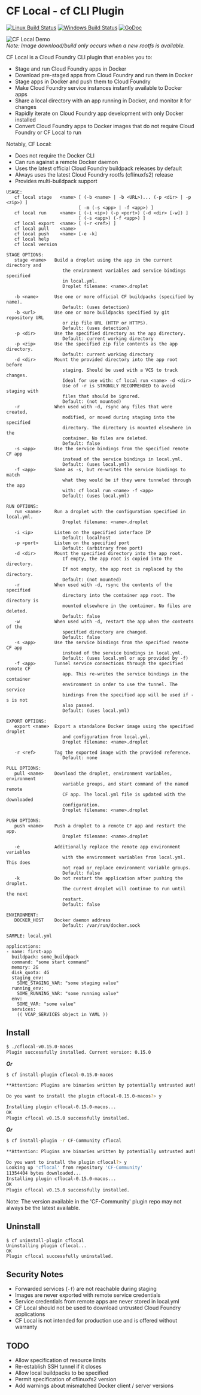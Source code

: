 # CF Local - cf CLI Plugin

[![Linux Build Status](https://travis-ci.org/sclevine/cflocal.svg?branch=master)](https://travis-ci.org/sclevine/cflocal)
[![Windows Build Status](https://ci.appveyor.com/api/projects/status/tbaf399k1d60q78j/branch/master?svg=true)](https://ci.appveyor.com/project/sclevine/cflocal/branch/master)
[![GoDoc](https://godoc.org/github.com/sclevine/cflocal?status.svg)](https://godoc.org/github.com/sclevine/cflocal)

![CF Local Demo](https://raw.githubusercontent.com/sclevine/cflocal/master/assets/cflocal-demo.gif) \
*Note: Image download/build only occurs when a new rootfs is available.*

CF Local is a Cloud Foundry CLI plugin that enables you to:

* Stage and run Cloud Foundry apps in Docker
* Download pre-staged apps from Cloud Foundry and run them in Docker
* Stage apps in Docker and push them to Cloud Foundry
* Make Cloud Foundry service instances instantly available to Docker apps
* Share a local directory with an app running in Docker, and monitor it for changes
* Rapidly iterate on Cloud Foundry app development with only Docker installed
* Convert Cloud Foundry apps to Docker images that do not require Cloud Foundry or CF Local to run

Notably, CF Local:

* Does not require the Docker CLI
* Can run against a remote Docker daemon
* Uses the latest official Cloud Foundry buildpack releases by default
* Always uses the latest Cloud Foundry rootfs (cflinuxfs2) release
* Provides multi-buildpack support

```
USAGE:
   cf local stage   <name> [ (-b <name> | -b <URL>)... (-p <dir> | -p <zip>) ]
                           [ -m (-s <app> | -f <app>) ]
   cf local run     <name> [ (-i <ip>) (-p <port>) (-d <dir> [-w]) ]
                           [ (-s <app>) (-f <app>) ]
   cf local export  <name> [ (-r <ref>) ]
   cf local pull    <name>
   cf local push    <name> [-e -k]
   cf local help
   cf local version

STAGE OPTIONS:
   stage <name>   Build a droplet using the app in the current directory and
                     the environment variables and service bindings specified
                     in local.yml.
                     Droplet filename: <name>.droplet

   -b <name>      Use one or more official CF buildpacks (specified by name).
                     Default: (uses detection)
   -b <url>       Use one or more buildpacks specified by git repository URL
                     or zip file URL (HTTP or HTTPS).
                     Default: (uses detection)
   -p <dir>       Use the specified directory as the app directory.
                     Default: current working directory
   -p <zip>       Use the specified zip file contents as the app directory.
                     Default: current working directory
   -d <dir>       Mount the provided directory into the app root before
                     staging. Should be used with a VCS to track changes.
                     Ideal for use with: cf local run <name> -d <dir>
                     Use of -r is STRONGLY RECOMMENDED to avoid staging with
                     files that should be ignored.
                     Default: (not mounted)
   -r             When used with -d, rsync any files that were created,
                     modified, or moved during staging into the specified
                     directory. The directory is mounted elsewhere in the
                     container. No files are deleted.
                     Default: false
   -s <app>       Use the service bindings from the specified remote CF app
                     instead of the service bindings in local.yml.
                     Default: (uses local.yml)
   -f <app>       Same as -s, but re-writes the service bindings to match
                     what they would be if they were tunneled through the app
                     with: cf local run <name> -f <app>
                     Default: (uses local.yml)

RUN OPTIONS:
   run <name>     Run a droplet with the configuration specified in local.yml.
                     Droplet filename: <name>.droplet

   -i <ip>        Listen on the specified interface IP
                     Default: localhost
   -p <port>      Listen on the specified port
                     Default: (arbitrary free port)
   -d <dir>       Mount the specified directory into the app root.
                     If empty, the app root is copied into the directory.
                     If not empty, the app root is replaced by the directory.
                     Default: (not mounted)
   -r             When used with -d, rsync the contents of the specified
                     directory into the container app root. The directory is
                     mounted elsewhere in the container. No files are deleted.
                     Default: false
   -w             When used with -d, restart the app when the contents of the
                     specified directory are changed.
                     Default: false
   -s <app>       Use the service bindings from the specified remote CF app
                     instead of the service bindings in local.yml.
                     Default: (uses local.yml or app provided by -f)
   -f <app>       Tunnel service connections through the specified remote CF
                     app. This re-writes the service bindings in the container
                     environment in order to use the tunnel. The service
                     bindings from the specified app will be used if -s is not
                     also passed.
                     Default: (uses local.yml)

EXPORT OPTIONS:
   export <name>  Export a standalone Docker image using the specified droplet
                     and configuration from local.yml.
                     Droplet filename: <name>.droplet

   -r <ref>       Tag the exported image with the provided reference.
                     Default: none

PULL OPTIONS:
   pull <name>    Download the droplet, environment variables, environment
                     variable groups, and start command of the named remote
                     CF app. The local.yml file is updated with the downloaded
                     configuration.
                     Droplet filename: <name>.droplet

PUSH OPTIONS:
   push <name>    Push a droplet to a remote CF app and restart the app.
                     Droplet filename: <name>.droplet

   -e             Additionally replace the remote app environment variables
                     with the environment variables from local.yml. This does
                     not read or replace environment variable groups.
                     Default: false
   -k             Do not restart the application after pushing the droplet.
                     The current droplet will continue to run until the next
                     restart.
                     Default: false

ENVIRONMENT:
   DOCKER_HOST    Docker daemon address
                     Default: /var/run/docker.sock

SAMPLE: local.yml

applications:
- name: first-app
  buildpack: some_buildpack
  command: "some start command"
  memory: 2G
  disk_quota: 4G
  staging_env:
    SOME_STAGING_VAR: "some staging value"
  running_env:
    SOME_RUNNING_VAR: "some running value"
  env:
    SOME_VAR: "some value"
  services:
    (( VCAP_SERVICES object in YAML ))
```

## Install

```bash
$ ./cflocal-v0.15.0-macos
Plugin successfully installed. Current version: 0.15.0
```
***Or***
```bash
$ cf install-plugin cflocal-0.15.0-macos

**Attention: Plugins are binaries written by potentially untrusted authors. Install and use plugins at your own risk.**

Do you want to install the plugin cflocal-0.15.0-macos?> y

Installing plugin cflocal-0.15.0-macos...
OK
Plugin cflocal v0.15.0 successfully installed.
```
***Or***
```bash
$ cf install-plugin -r CF-Community cflocal

**Attention: Plugins are binaries written by potentially untrusted authors. Install and use plugins at your own risk.**

Do you want to install the plugin cflocal?> y
Looking up 'cflocal' from repository 'CF-Community'
11354404 bytes downloaded...
Installing plugin cflocal-0.15.0-macos...
OK
Plugin cflocal v0.15.0 successfully installed.
```
Note: The version available in the 'CF-Community' plugin repo may not always be the latest available.

## Uninstall

```
$ cf uninstall-plugin cflocal
Uninstalling plugin cflocal...
OK
Plugin cflocal successfully uninstalled.
```

## Security Notes

* Forwarded services (`-f`) are not reachable during staging
* Images are never exported with remote service credentials
* Service credentials from remote apps are never stored in local.yml
* CF Local should not be used to download untrusted Cloud Foundry applications
* CF Local is not intended for production use and is offered without warranty

## TODO

* Allow specification of resource limits
* Re-establish SSH tunnel if it closes
* Allow local buildpacks to be specified
* Permit specification of cflinuxfs2 version
* Add warnings about mismatched Docker client / server versions
